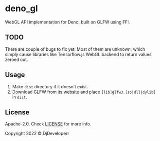 # deno_gl

WebGL API implementation for Deno, built on GLFW using FFI.

## TODO

There are couple of bugs to fix yet. Most of them are unknown, which simply
cause libraries like Tensorflow.js WebGL backend to return values zeroed out.

## Usage

1. Make `dist` directory if it doesn't exist.
2. Download GLFW from [its website](https://www.glfw.org/) and place
   `[lib]glfw3.[so|dll|dylib]` in `dist`.

## License

Apache-2.0. Check [LICENSE](LICENSE) for more info.

Copyright 2022 © DjDeveloperr
